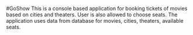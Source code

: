 #GoShow
This is a console based application for booking tickets of movies based on cities and theaters. 
User is also allowed to choose seats. 
The application uses data from database for movies, cities, theaters, available seats.  
